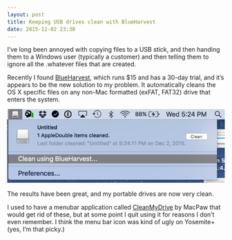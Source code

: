 ```yaml
---
layout: post
title: Keeping USB drives clean with BlueHarvest
date: 2015-12-02 23:30
---
```



I’ve long been annoyed with copying files to a USB stick, and then handing them to a Windows user (typically a customer) and then telling them to ignore all the .whatever files that are created.

Recently I found [BlueHarvest](http://www.zeroonetwenty.com/blueharvest/), which runs $15 and has a 30-day trial, and it’s appears to be the new solution to my problem. It automatically cleans the OS X specific files on any non-Mac formatted (exFAT, FAT32) drive that enters the system.

![](/images/af36e-0xwdvrwq7nxnd6gu2.png)

The results have been great, and my portable drives are now very clean.

I used to have a menubar application called [CleanMyDrive](http://macpaw.com/cleanmydrive) by MacPaw that would get rid of these, but at some point I quit using it for reasons I don’t even remember. I think the menu bar icon was kind of ugly on Yosemite+ (yes, I’m that picky.)
